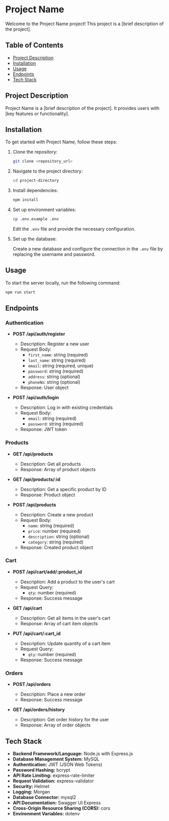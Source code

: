 # Project Name

Welcome to the Project Name project! This project is a [brief description of the project].

## Table of Contents

- [Project Description](#project-description)
- [Installation](#installation)
- [Usage](#usage)
- [Endpoints](#endpoints)
- [Tech Stack](#tech-stack)

## Project Description

Project Name is a [brief description of the project]. It provides users with [key features or functionality].

## Installation

To get started with Project Name, follow these steps:

1. Clone the repository:

   ```bash
   git clone <repository_url>
   ```

2. Navigate to the project directory:

   ```bash
   cd project-directory
   ```

3. Install dependencies:

   ```bash
   npm install
   ```

4. Set up environment variables:

   ```bash
   cp .env.example .env
   ```

   Edit the `.env` file and provide the necessary configuration.

5. Set up the database:

   Create a new database and configure the connection in the `.env` file by replacing the username and password.

## Usage

To start the server locally, run the following command:

```bash
npm run start
```

## Endpoints

### Authentication

- **POST /api/auth/register**

  - Description: Register a new user
  - Request Body:
    - `first_name`: string (required)
    - `last_name`: string (required)
    - `email`: string (required, unique)
    - `password`: string (required)
    - `address`: string (optional)
    - `phoneNo`: string (optional)
  - Response: User object

- **POST /api/auth/login**
  - Description: Log in with existing credentials
  - Request Body:
    - `email`: string (required)
    - `password`: string (required)
  - Response: JWT token

### Products

- **GET /api/products**

  - Description: Get all products
  - Response: Array of product objects

- **GET /api/products/:id**

  - Description: Get a specific product by ID
  - Response: Product object

- **POST /api/products**
  - Description: Create a new product
  - Request Body:
    - `name`: string (required)
    - `price`: number (required)
    - `description`: string (optional)
    - `category`: string (required)
  - Response: Created product object

### Cart

- **POST /api/cart/add/:product_id**

  - Description: Add a product to the user's cart
  - Request Query:
    - `qty`: number (required)
  - Response: Success message

- **GET /api/cart**

  - Description: Get all items in the user's cart
  - Response: Array of cart item objects

- **PUT /api/cart/:cart_id**
  - Description: Update quantity of a cart item
  - Request Query:
    - `qty`: number (required)
  - Response: Success message

### Orders

- **POST /api/orders**

  - Description: Place a new order
  - Response: Success message

- **GET /api/orders/history**
  - Description: Get order history for the user
  - Response: Array of order objects

## Tech Stack

- **Backend Framework/Language:** Node.js with Express.js
- **Database Management System:** MySQL
- **Authentication:** JWT (JSON Web Tokens)
- **Password Hashing:** bcrypt
- **API Rate Limiting:** express-rate-limiter
- **Request Validation:** express-validator
- **Security:** Helmet
- **Logging:** Morgan
- **Database Connector:** mysql2
- **API Documentation:** Swagger UI Express
- **Cross-Origin Resource Sharing (CORS):** cors
- **Environment Variables:** dotenv

```

```
